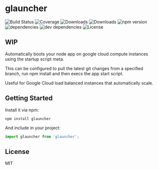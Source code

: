 # glauncher

![Build Status](https://img.shields.io/travis/salakar/glauncher.svg)
![Coverage](https://img.shields.io/coveralls/salakar/glauncher.svg)
![Downloads](https://img.shields.io/npm/dm/glauncher.svg)
![Downloads](https://img.shields.io/npm/dt/glauncher.svg)
![npm version](https://img.shields.io/npm/v/glauncher.svg)
![dependencies](https://img.shields.io/david/salakar/glauncher.svg)
![dev dependencies](https://img.shields.io/david/dev/salakar/glauncher.svg)
![License](https://img.shields.io/npm/l/glauncher.svg)

## WIP

Automatically boots your node app on google cloud compute instances using the startup script meta.

This can be configured to pull the latest git changes from a specified branch, run npm install and then execs the app start script.

Useful for Google Cloud load balanced instances that automatically scale.

## Getting Started

Install it via npm:

```shell
npm install glauncher
```

And include in your project:

```javascript
import glauncher from 'glauncher';
```

## License

MIT
